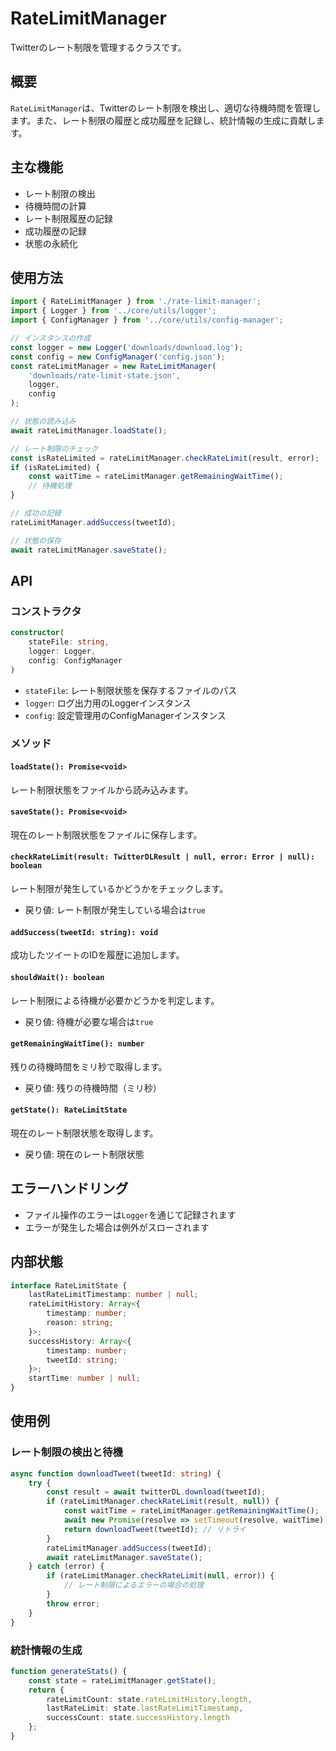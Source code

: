 # RateLimitManager

Twitterのレート制限を管理するクラスです。

## 概要

`RateLimitManager`は、Twitterのレート制限を検出し、適切な待機時間を管理します。また、レート制限の履歴と成功履歴を記録し、統計情報の生成に貢献します。

## 主な機能

- レート制限の検出
- 待機時間の計算
- レート制限履歴の記録
- 成功履歴の記録
- 状態の永続化

## 使用方法

```typescript
import { RateLimitManager } from './rate-limit-manager';
import { Logger } from '../core/utils/logger';
import { ConfigManager } from '../core/utils/config-manager';

// インスタンスの作成
const logger = new Logger('downloads/download.log');
const config = new ConfigManager('config.json');
const rateLimitManager = new RateLimitManager(
    'downloads/rate-limit-state.json',
    logger,
    config
);

// 状態の読み込み
await rateLimitManager.loadState();

// レート制限のチェック
const isRateLimited = rateLimitManager.checkRateLimit(result, error);
if (isRateLimited) {
    const waitTime = rateLimitManager.getRemainingWaitTime();
    // 待機処理
}

// 成功の記録
rateLimitManager.addSuccess(tweetId);

// 状態の保存
await rateLimitManager.saveState();
```

## API

### コンストラクタ

```typescript
constructor(
    stateFile: string,
    logger: Logger,
    config: ConfigManager
)
```

- `stateFile`: レート制限状態を保存するファイルのパス
- `logger`: ログ出力用のLoggerインスタンス
- `config`: 設定管理用のConfigManagerインスタンス

### メソッド

#### `loadState(): Promise<void>`

レート制限状態をファイルから読み込みます。

#### `saveState(): Promise<void>`

現在のレート制限状態をファイルに保存します。

#### `checkRateLimit(result: TwitterDLResult | null, error: Error | null): boolean`

レート制限が発生しているかどうかをチェックします。

- 戻り値: レート制限が発生している場合は`true`

#### `addSuccess(tweetId: string): void`

成功したツイートのIDを履歴に追加します。

#### `shouldWait(): boolean`

レート制限による待機が必要かどうかを判定します。

- 戻り値: 待機が必要な場合は`true`

#### `getRemainingWaitTime(): number`

残りの待機時間をミリ秒で取得します。

- 戻り値: 残りの待機時間（ミリ秒）

#### `getState(): RateLimitState`

現在のレート制限状態を取得します。

- 戻り値: 現在のレート制限状態

## エラーハンドリング

- ファイル操作のエラーは`Logger`を通じて記録されます
- エラーが発生した場合は例外がスローされます

## 内部状態

```typescript
interface RateLimitState {
    lastRateLimitTimestamp: number | null;
    rateLimitHistory: Array<{
        timestamp: number;
        reason: string;
    }>;
    successHistory: Array<{
        timestamp: number;
        tweetId: string;
    }>;
    startTime: number | null;
}
```

## 使用例

### レート制限の検出と待機

```typescript
async function downloadTweet(tweetId: string) {
    try {
        const result = await twitterDL.download(tweetId);
        if (rateLimitManager.checkRateLimit(result, null)) {
            const waitTime = rateLimitManager.getRemainingWaitTime();
            await new Promise(resolve => setTimeout(resolve, waitTime));
            return downloadTweet(tweetId); // リトライ
        }
        rateLimitManager.addSuccess(tweetId);
        await rateLimitManager.saveState();
    } catch (error) {
        if (rateLimitManager.checkRateLimit(null, error)) {
            // レート制限によるエラーの場合の処理
        }
        throw error;
    }
}
```

### 統計情報の生成

```typescript
function generateStats() {
    const state = rateLimitManager.getState();
    return {
        rateLimitCount: state.rateLimitHistory.length,
        lastRateLimit: state.lastRateLimitTimestamp,
        successCount: state.successHistory.length
    };
}
``` 